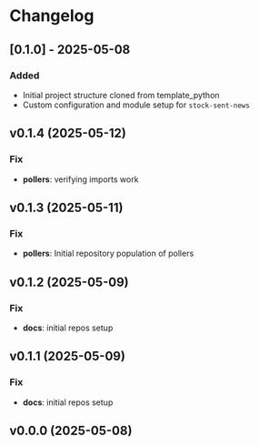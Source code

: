 # Changelog

## [0.1.0] - 2025-05-08

### Added

- Initial project structure cloned from template_python
- Custom configuration and module setup for `stock-sent-news`

## v0.1.4 (2025-05-12)

### Fix

- **pollers**: verifying imports work

## v0.1.3 (2025-05-11)

### Fix

- **pollers**: Initial repository population of pollers

## v0.1.2 (2025-05-09)

### Fix

- **docs**: initial repos setup

## v0.1.1 (2025-05-09)

### Fix

- **docs**: initial repos setup

## v0.0.0 (2025-05-08)
